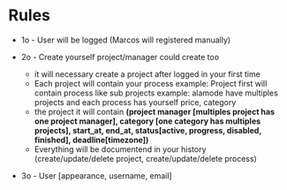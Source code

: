 # Rules

- 1o - User will be logged (Marcos will registered manually)

- 2o - Create yourself project/manager could create too
  - it will necessary create a project after logged in your first time
  - Each project will contain your process example: Project first will contain process like sub projects example: alamode have multiples projects and each process has yourself price, category
  - the project it will contain <b>(project manager [multiples project has one project manager], category [one category has multiples projects], start_at, end_at, status[active, progress, disabled, finished], deadline[timezone])</b>
  - Everything will be documentend in your history (create/update/delete project, create/update/delete process)

- 3o - User [appearance, username, email]
